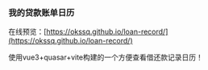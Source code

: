 ### 我的贷款账单日历



在线预览：[https://okssq.github.io/loan-record/](https://okssq.github.io/loan-record/)

使用vue3+quasar+vite构建的一个方便查看借还款记录日历！


